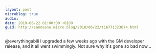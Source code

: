 ```yaml
---
layout: post
microblog: true
audio: 
date: 2010-06-22 01:00:00 +0100
guid: http://samdeane.micro.blog/2010/06/22/t16771323674.html
---
```

@everythingabili I upgraded a few weeks ago with the GM developer release, and it all went swimmingly. Not sure why it's gone so bad now...
